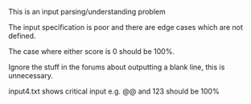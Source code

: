 This is an input parsing/understanding problem

The input specification is poor and there are edge cases which are not defined.

The case where either score is 0 should be 100%.

Ignore the stuff in the forums about outputting a blank line, this is
unnecessary.

input4.txt shows critical input e.g. @@ and 123 should be 100%
